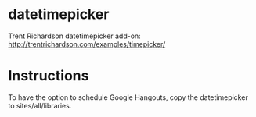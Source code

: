 datetimepicker
==============
Trent Richardson datetimepicker add-on: http://trentrichardson.com/examples/timepicker/

Instructions
============
To have the option to schedule Google Hangouts, copy the datetimepicker to sites/all/libraries.
